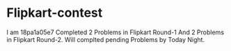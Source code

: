 # Flipkart-contest

I am 18pa1a05e7 Completed 2 Problems in Flipkart Round-1 And 2 Problems in Flipkart Round-2.
Will complted pending Problems by Today Night.
